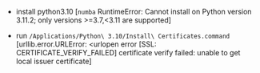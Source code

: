 - install python3.10 [`numba` RuntimeError: Cannot install on Python version 3.11.2; only versions >=3.7,<3.11 are supported]

- run `/Applications/Python\ 3.10/Install\ Certificates.command` [urllib.error.URLError: <urlopen error [SSL: CERTIFICATE_VERIFY_FAILED] certificate verify failed: unable to get local issuer certificate]